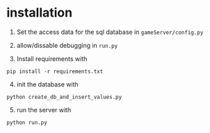 # installation

1. Set the access data for the sql database in `gameServer/config.py`

2. allow/dissable debugging in `run.py`

3. Install requirements with 

```
pip install -r requirements.txt
```

4. init the database with 

```
python create_db_and_insert_values.py
```

5. run the server with 

```
python run.py
```